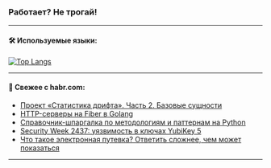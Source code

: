### Работает? Не трогай!

---
<!--
#### 🛠️ Technical stack:

![Java](https://img.shields.io/badge/Java-informational?logo=Oracle&style=flat&logoColor=white&color=FF4500)
![Kotlin](https://img.shields.io/badge/Kotlin-informational?logo=Kotlin&style=flat&logoColor=white&color=774D97)
![TS](https://img.shields.io/badge/TypeScript-informational?logo=typeScript&style=flat&logoColor=black&color=017acc)
![Python](https://img.shields.io/badge/Python-informational?logo=Python&style=flat&logoColor=black&color=ffdd54) <br>
![Spring](https://img.shields.io/badge/Spring-informational?logo=Spring&style=flat&logoColor=white&color=6DB33F) 
![SpringBoot](https://img.shields.io/badge/SpringBoot-informational?logo=SpringBoot&style=flat&logoColor=white&color=6DB33F)
![Nest](https://img.shields.io/badge/NestJS-informational?logo=NestJS&style=flat&logoColor=white&color=E0234E) 
![NodeJS](https://img.shields.io/badge/NodeJS-informational?logo=node.js&style=flat&logoColor=white&color=70A760)<br>
![PostgreSQL](https://img.shields.io/badge/PostgreSQL-informational?logo=PostgreSQL&style=flat&logoColor=white&color=DAA520)
![MongoDB](https://img.shields.io/badge/MongoDB-informational?logo=MongoDB&style=flat&logoColor=white&color=870000)
![Apache](https://img.shields.io/badge/Apache-informational?logo=apache&style=flat&logoColor=white&color=f74e28)

___ 
-->

#### 🛠️ Используемые языки:

[![Top Langs](https://github-readme-stats-u2qms2cxw-advtsettinggmailcoms-projects.vercel.app/api/top-langs/?username=zloylis&langs_count=10&hide_title=true&title_color=e6edf3&size_weight=0.5&count_weight=0.5&layout=compact&hide_progress=true&hide_border=true&theme=dracula)](https://github.com/zloylis)

<!---


####  :octocat:&nbsp;&nbsp; Статистика:

![GitHub stats](https://github-readme-stats-u2qms2cxw-advtsettinggmailcoms-projects.vercel.app/api?username=zloylis&show_icons=true&hide_border=true&theme=dracula&title_color=e6edf3&include_all_commits=true&count_private=true&hide_rank=false&hide_title=true&rank_icon=github)
-->
---

#### 💬 Свежее с habr.com:

<!-- BLOG-POST-LIST:START -->
- [Проект «Статистика дрифта». Часть 2. Базовые сущности](https://habr.com/ru/articles/842020/?utm_source=habrahabr&utm_medium=rss&utm_campaign=842020)
- [HTTP-серверы на Fiber в Golang](https://habr.com/ru/companies/otus/articles/841194/?utm_source=habrahabr&utm_medium=rss&utm_campaign=841194)
- [Справочник-шпаргалка по методологиям и паттернам на Python](https://habr.com/ru/articles/841664/?utm_source=habrahabr&utm_medium=rss&utm_campaign=841664)
- [Security Week 2437: уязвимость в ключах YubiKey 5](https://habr.com/ru/companies/kaspersky/articles/841942/?utm_source=habrahabr&utm_medium=rss&utm_campaign=841942)
- [Что такое электронная путевка? Ответить сложнее, чем может показаться](https://habr.com/ru/companies/selectel/articles/841916/?utm_source=habrahabr&utm_medium=rss&utm_campaign=841916)
<!-- BLOG-POST-LIST:END -->

---
